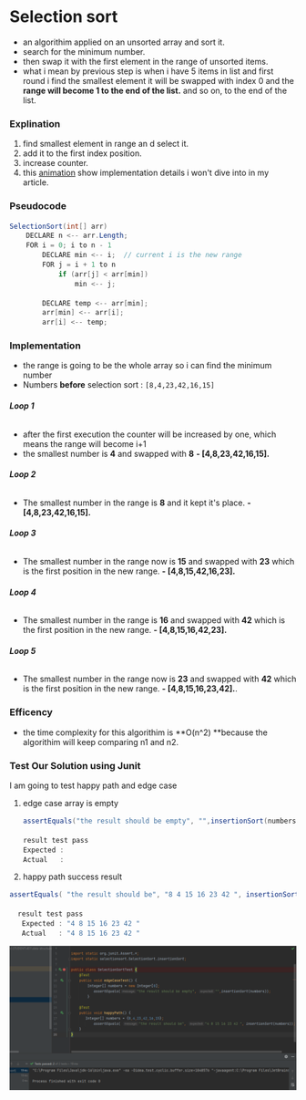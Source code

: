 # Selection sort
- an algorithim applied on an unsorted array and sort it.
- search for the minimum number.
- then swap it with the first element in the range of unsorted items.
- what i mean by previous step is when i have 5 items in list and first round i find the smallest element it will be swapped with index 0 and the **range will become 1 to the end of the list.** and so on, to the end of the list.

### Explination 
1. find smallest element in range an d select it.
2. add it to the first index position.
3. increase counter.
4. this  [animation](https://www.youtube.com/watch?v=xWBP4lzkoyM) show implementation details i won't dive into in my article.

### Pseudocode
```java
SelectionSort(int[] arr)
    DECLARE n <-- arr.Length;
    FOR i = 0; i to n - 1  
        DECLARE min <-- i;  // current i is the new range
        FOR j = i + 1 to n
            if (arr[j] < arr[min])
                min <-- j;

        DECLARE temp <-- arr[min];
        arr[min] <-- arr[i];
        arr[i] <-- temp;
```
### Implementation
- the range is going to be the whole array so i can find the minimum number
- Numbers **before** selection sort : `[8,4,23,42,16,15]`

###### **Loop 1**
- after the first execution the counter will be increased by one, which means the range will become i+1
- the smallest number is **4** and swapped with **8**
**- [4,8,23,42,16,15].**

###### **Loop 2**
- The smallest number in the range is **8** and  it kept it's place.
**- [4,8,23,42,16,15].**

###### **Loop 3**
- The smallest number in the range now is **15** and swapped with **23** which is the first position in the new range.
**- [4,8,15,42,16,23].**

###### **Loop 4**
- The smallest number in the range is **16** and swapped with **42** which is the first position in the new range.
**- [4,8,15,16,42,23].**

###### **Loop 5**
- The smallest number in the range now is **23** and swapped with **42** which is the first position in the new range.
**- [4,8,15,16,23,42].**.


### Efficency
- the time complexity for this algorithim is **O(n^2) **because the algorithim will keep comparing n1 and n2.


### Test Our Solution using Junit

I am going to test happy path and edge case

1. edge case  array is empty
   ```java
   assertEquals("the result should be empty", "",insertionSort(numbers));

   result test pass
   Expected : 
   Actual   :
   ```

2. happy path success result

```java
assertEquals( "the result should be", "8 4 15 16 23 42 ", insertionSort(numbers));

  result test pass
   Expected : "4 8 15 16 23 42 "
   Actual   : "4 8 15 16 23 42 "
```

![ test cases](selection%20sort.png)